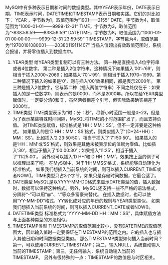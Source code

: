 MySQl中有多种表示日期和时间的数据类型。其中YEAR表示年份，DATE表示日期，TIME表示时间，DATETIME和TIMESTAMP表示日期和实践。它们的对比如下：
YEAR ，字节数为1，取值范围为“1901——2155”
DATE，字节数为4，取值范围为“1000-01-01——9999-12-31”
TIME，字节数为3，取值范围为“-838:59:59——838:59:59”
DATETIME，字节数为8，取值范围为“1000-01-01 00:00:00——9999-12-31 23:59:59”
TIMESTAMP，字节数为4，取值范围为“19700101080001——20380119111407”
 当插入值超出有效取值范围时，系统会报错，并将零值插入到数据库中。

1. YEAR类型
   给YEAR类型复制可以有三种方法。
   第一种是直接插入4位字符串或者4位数字。
   第二种是插入2位字符串，这种情况下如果插入‘00’~‘69’，则相当于插入2000~2069；如果插入‘70’~‘99’，则相当于插入1970~1999。第二种情况下插入的如果是‘0’，则与插入‘00’效果相同，都是表示2000年。
   第三种是插入2位数字，它与第二种（插入两位字符串）不同之处仅在于：如果插入的是一位数字0，则表示的是0000，而不是2000年。所以在给YEAR类型赋值时，一定要分清0和‘0’，虽然两者相差个引号，但实际效果确实相差了2000年。
2. TIME类型
   TIME类型表示为“时：分：秒”，尽管小时范围一般是0~23，但是为了表示某些特殊时间间隔，MySQL将TIME的小时范围扩发了，而且支持负值。
   对TIME类型赋值，标准格式是‘HH：MM：SS’，但不一定非要是这种格式。
   如果插入的是‘D HH：MM：SS’格式，则类似插入了‘（D*24+HH）：MM：SS’。比如插入‘2 23:50:50’，相当于插入了‘71:50:50’。
   如果插入的是‘HH：MM’或‘SS’格式，则效果是其他未被表示位的值赋为零值。比如插入‘30’，相当于插入了‘00:00:30’；如果插入‘11:25’，相当于插入了‘11:25:00’。
   另外也可以插入‘D HH’和‘D HH：MM’，效果按上面的例子可以推理出来了吧。
   在MySQl中，对于'HHMMSS'格式，系统能够自动转化为标准格式。
   如果我们想插入当前系统的时间，则可以插入CURRENT_TIME或者NOW()。TIME类型只占3个字节，如果只是存储时间数据，它最合适了。
3. DATE类型
   MySQL是以YYYY-MM-DD格式来显示DATE类型的值，插入数据时，数据可以保持这种格式。另外，MySQL还支持一些不严格的语法格式，分隔符“-”可以用“@”、“.”等众多富豪来替代。
   在插入数据时，也可以使用“YY-MM-DD”格式，YY转化成对应的年份的规则与YEAR类型类似。
   如果我们想插入当前系统的时间，则可以插入CURRENT_DATE或者NOW()。
4. DATETIME类型
   标准格式为“YYYY-MM-DD HH：MM：SS”，具体赋值方法与上面各种类型的方法相似。
5. TIMESTAMP类型
   TIMESTAMP的取值范围比较小，没有DATETIME的取值范围大，因此输入值时一定要保证在TIMESTAMP的范围之内。它的插入也与插入其他日期和时间数据类型类似。
   那么TIMESTAMP类型如何插入当前时间？第一，可以使用CURRENT_TIMESTAMP；第二，输入NULL，系统自动输入当前的TIMESTAMP；第三，无任何输入，系统自动输入当前的TIMESTAMP。
   另外有很特殊的一点：TIMESTAMP的数值是与时区相关。